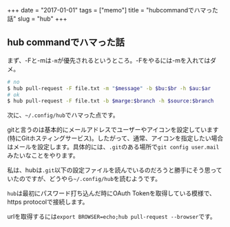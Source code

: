 +++
date = "2017-01-01"
tags =  ["memo"]
title = "hubcommandでハマった話"
slug = "hub"
+++

## hub commandでハマった話

まず、-Fと-mは`-m`が優先されるというところ。-Fをやるには-mを入れてはダメ。

```bash
# no
$ hub pull-request -F file.txt -m "$message" -b $bu:$br -h $au:$ar 
# ok
$ hub pull-request -F file.txt -b $marge:$branch -h $source:$branch
```

次に、`~/.config/hub`でハマった点です。

gitと言うのは基本的にメールアドレスでユーザーやアイコンを設定しています(特にGitホスティングサービス)。したがって、通常、アイコンを指定したい場合はメールを設定します。具体的には、`.git`のある場所で`git config user.mail`みたいなことをやります。

私は、hubは`.git`以下の設定ファイルを読んでいるのだろうと勝手にそう思っていたのですが、どうやら`~/.config/hub`を読むようです。

`hub`は最初にパスワード打ち込んだ時にOAuth Tokenを取得している模様で、https protocolで接続します。

urlを取得するには`export BROWSER=echo;hub pull-request --browser`です。
